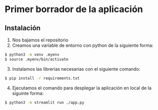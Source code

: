 # Primer borrador de la aplicación

## Instalación

1. Nos bajamos el repositorio
2. Creamos una variable de entorno con python de la siguiente forma:

```bash
$ python3 -m venv .myenv
$ source .myenv/bin/activate
```

3. Instalamos las librerias necesarias con el siguiente comando:

```bash
$ pip install -r requirements.txt
```

4. Ejecutamos el comando para desplegar la aplicación en local de la siguinte forma:

```bash
$ python3 -m streamlit run ./app.py
```
